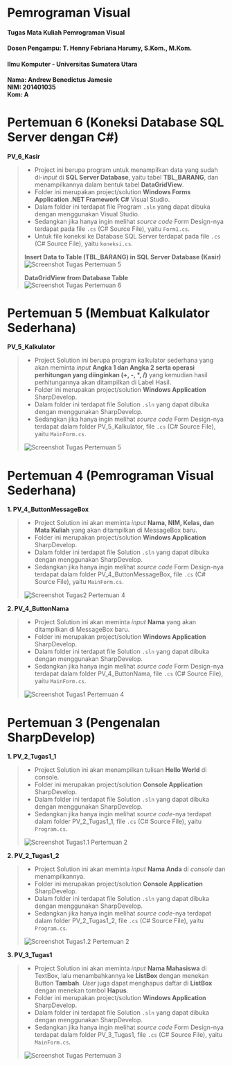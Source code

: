 # Pemrograman Visual
#### Tugas Mata Kuliah Pemrograman Visual
#### Dosen Pengampu: T. Henny Febriana Harumy, S.Kom., M.Kom.
#### Ilmu Komputer - Universitas Sumatera Utara

**Nama: Andrew Benedictus Jamesie**  
**NIM: 201401035**  
**Kom: A**  

# 
# Pertemuan 6 (Koneksi Database SQL Server dengan C#)
**PV_6_Kasir**
> - Project ini berupa program untuk menampilkan data yang sudah di-_input_ di **SQL Server Database**, yaitu tabel **TBL_BARANG**, dan menampilkannya dalam bentuk tabel **DataGridView**.
> - Folder ini merupakan project/solution **Windows Forms Application .NET Framework C#** Visual Studio.
> - Dalam folder ini terdapat file Program `.sln` yang dapat dibuka dengan menggunakan Visual Studio.
> - Sedangkan jika hanya ingin melihat _source code_ Form Design-nya terdapat pada file `.cs` (C# Source File), yaitu `Form1.cs`.
> - Untuk file koneksi ke Database SQL Server terdapat pada file `.cs` (C# Source File), yaitu `koneksi.cs`.
> 
> **Insert Data to Table (TBL_BARANG) in SQL Server Database (Kasir)**
> ![Screenshot Tugas Pertemuan 5](Screenshot/%5BPV%5D%20-%20%5B6%5D%20Screenshot%201.png)
> 
> **DataGridView from Database Table**
> ![Screenshot Tugas Pertemuan 6](Screenshot/%5BPV%5D%20-%20%5B6%5D%20Screenshot%202.png)

# 
# Pertemuan 5 (Membuat Kalkulator Sederhana)
**PV_5_Kalkulator**
> - Project Solution ini berupa program kalkulator sederhana yang akan meminta _input_ __Angka 1 dan Angka 2 serta operasi perhitungan yang diinginkan (+, -, *, /)__ yang kemudian hasil perhitungannya akan ditampilkan di Label Hasil.
> - Folder ini merupakan project/solution **Windows Application** SharpDevelop.
> - Dalam folder ini terdapat file Solution `.sln` yang dapat dibuka dengan menggunakan SharpDevelop.
> - Sedangkan jika hanya ingin melihat _source code_ Form Design-nya terdapat dalam folder PV_5_Kalkulator, file `.cs` (C# Source File), yaitu `MainForm.cs`.
> 
> ![Screenshot Tugas Pertemuan 5](Screenshot/%5BPV%5D%20-%20%5B5%5D%20Screenshot%201.png)

# 
# Pertemuan 4 (Pemrograman Visual Sederhana)
**1. PV_4_ButtonMessageBox**
> - Project Solution ini akan meminta _input_ **Nama, NIM, Kelas, dan Mata Kuliah** yang akan ditampilkan di MessageBox baru.
> - Folder ini merupakan project/solution **Windows Application** SharpDevelop.
> - Dalam folder ini terdapat file Solution `.sln` yang dapat dibuka dengan menggunakan SharpDevelop.
> - Sedangkan jika hanya ingin melihat _source code_ Form Design-nya terdapat dalam folder PV_4_ButtonMessageBox, file `.cs` (C# Source File), yaitu `MainForm.cs`.
> 
> ![Screenshot Tugas2 Pertemuan 4](Screenshot/%5BPV%5D%20-%20%5B4%5D%20Screenshot%202.png)

**2. PV_4_ButtonNama**
> - Project Solution ini akan meminta _input_ **Nama** yang akan ditampilkan di MessageBox baru.
> - Folder ini merupakan project/solution **Windows Application** SharpDevelop.
> - Dalam folder ini terdapat file Solution `.sln` yang dapat dibuka dengan menggunakan SharpDevelop.
> - Sedangkan jika hanya ingin melihat _source code_ Form Design-nya terdapat dalam folder PV_4_ButtonNama, file `.cs` (C# Source File), yaitu `MainForm.cs`.
> 
> ![Screenshot Tugas1 Pertemuan 4](Screenshot/%5BPV%5D%20-%20%5B4%5D%20Screenshot%201.png)

# 
# Pertemuan 3 (Pengenalan SharpDevelop)
**1. PV_2_Tugas1_1**
> - Project Solution ini akan menampilkan tulisan **Hello World** di console.
> - Folder ini merupakan project/solution **Console Application** SharpDevelop.
> - Dalam folder ini terdapat file Solution `.sln` yang dapat dibuka dengan menggunakan SharpDevelop.
> - Sedangkan jika hanya ingin melihat _source code_-nya terdapat dalam folder PV_2_Tugas1_1, file `.cs` (C# Source File), yaitu `Program.cs`.
> 
> ![Screenshot Tugas1.1 Pertemuan 2](Screenshot/%5BPV%5D%20-%20%5B3%5D%20Screenshot%201.png)

**2. PV_2_Tugas1_2**
> - Project Solution ini akan meminta _input_ **Nama Anda** di _console_ dan menampilkannya.
> - Folder ini merupakan project/solution **Console Application** SharpDevelop.
> - Dalam folder ini terdapat file Solution `.sln` yang dapat dibuka dengan menggunakan SharpDevelop.
> - Sedangkan jika hanya ingin melihat _source code_-nya terdapat dalam folder PV_2_Tugas1_2, file `.cs` (C# Source File), yaitu `Program.cs`.
> 
> ![Screenshot Tugas1.2 Pertemuan 2](Screenshot/%5BPV%5D%20-%20%5B3%5D%20Screenshot%202.png)

**3. PV_3_Tugas1**
> - Project Solution ini akan meminta _input_ **Nama Mahasiswa** di TextBox, lalu menambahkannya ke **ListBox** dengan menekan Button **Tambah**. _User_ juga dapat menghapus daftar di **ListBox** dengan menekan tombol **Hapus**.
> - Folder ini merupakan project/solution **Windows Application** SharpDevelop.
> - Dalam folder ini terdapat file Solution `.sln` yang dapat dibuka dengan menggunakan SharpDevelop.
> - Sedangkan jika hanya ingin melihat _source code_ Form Design-nya terdapat dalam folder PV_3_Tugas1, file `.cs` (C# Source File), yaitu `MainForm.cs`.
> 
> ![Screenshot Tugas Pertemuan 3](Screenshot/%5BPV%5D%20-%20%5B3%5D%20Screenshot%203.png)
